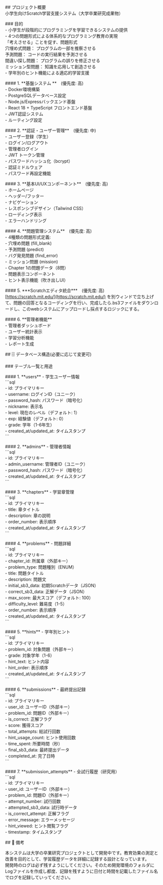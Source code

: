 \#\# プロジェクト概要  
小学生向けScratch学習支援システム（大学卒業研究成果物）

\#\#\# 目的  
\- 小学生が段階的にプログラミングを学習できるシステムの提供  
\- 4つの問題形式による体系的なプログラミング教育の実現  
「考えさせる」ことを促す、問題形式  
穴埋め式問題： プログラムの一部を推察させる  
予測問題： コードの実行結果を予測させる  
間違い探し問題： プログラムの誤りを修正させる  
ミッション型問題： 知識を応用して創造させる  
\- 学年別のヒント機能による適応的学習支援

\#\#\#\# 1\. \*\*基盤システム \*\*　(優先度: 高)  
\- Docker環境構築  
\- PostgreSQLデータベース設定  
\- Node.js/Expressバックエンド基盤  
\- React 18 \+ TypeScript フロントエンド基盤  
\- JWT認証システム  
\- ルーティング設定

\#\#\#\# 2\. \*\*認証・ユーザー管理\*\*　(優先度: 中)  
\- ユーザー登録（学生）  
\- ログイン/ログアウト  
\- 管理者ログイン  
\- JWT トークン管理  
\- パスワードハッシュ化（bcrypt）  
\- 認証ミドルウェア  
\- パスワード再設定機能

\#\#\#\# 3\. \*\*基本UI/UXコンポーネント\*\*　(優先度: 高)  
\- ホームページ  
\- ヘッダー/フッター  
\- ナビゲーション  
\- レスポンシブデザイン（Tailwind CSS）  
\- ローディング表示  
\- エラーハンドリング

\#\#\#\# 4\. \*\*問題管理システム\*\*　(優先度: 高)  
\- 4種類の問題形式定義:  
  \- 穴埋め問題 (fill\_blank)  
  \- 予測問題 (predict)  
  \- バグ発見問題 (find\_error)  
  \- ミッション問題 (mission)  
\- Chapter 1の問題データ（8問）  
\- 問題表示コンポーネント  
\- ヒント表示機能（吹き出しUI）

\#\#\#\# 5\. \*\*\*Scratchエディタ統合\*\*\*　(優先度: 高)  
[https://scratch.mit.edu/](https://scratch.mit.edu/) を別ウィンドで立ち上げて、問題の回答となるコーディングを行い、完成したら.bs3ファイルをダウンロードし、このwebシステムにアップロードし採点するロジックにする。

\#\#\#\# 6\. \*\*管理者機能\*\*  
\- 管理者ダッシュボード  
\- ユーザー統計表示  
\- 学習分析機能  
\- レポート生成

\#\# 🗄️ データベース構造(必要に応じて変更可)

\#\#\# テーブル一覧と用途

\#\#\#\# 1\. \*\*users\*\* \- 学生ユーザー情報  
\`\`\`sql  
\- id: プライマリキー  
\- username: ログインID（ユニーク）  
\- password\_hash: パスワード（暗号化）  
\- nickname: 表示名  
\- level: 現在のレベル（デフォルト: 1）  
\- exp: 経験値（デフォルト: 0）  
\- grade: 学年（1-6年生）  
\- created\_at/updated\_at: タイムスタンプ  
\`\`\`

\#\#\#\# 2\. \*\*admins\*\* \- 管理者情報  
\`\`\`sql  
\- id: プライマリキー  
\- admin\_username: 管理者ID（ユニーク）  
\- password\_hash: パスワード（暗号化）  
\- created\_at/updated\_at: タイムスタンプ  
\`\`\`

\#\#\#\# 3\. \*\*chapters\*\* \- 学習章管理  
\`\`\`sql  
\- id: プライマリキー  
\- title: 章タイトル  
\- description: 章の説明  
\- order\_number: 表示順序  
\- created\_at/updated\_at: タイムスタンプ  
\`\`\`

\#\#\#\# 4\. \*\*problems\*\* \- 問題詳細  
\`\`\`sql  
\- id: プライマリキー  
\- chapter\_id: 所属章（外部キー）  
\- problem\_type: 問題種別（ENUM）  
\- title: 問題タイトル  
\- description: 問題文  
\- initial\_sb3\_data: 初期Scratchデータ（JSON）  
\- correct\_sb3\_data: 正解データ（JSON）  
\- max\_score: 最大スコア（デフォルト: 100）  
\- difficulty\_level: 難易度（1-5）  
\- order\_number: 表示順序  
\- created\_at/updated\_at: タイムスタンプ  
\`\`\`

\#\#\#\# 5\. \*\*hints\*\* \- 学年別ヒント  
\`\`\`sql  
\- id: プライマリキー  
\- problem\_id: 対象問題（外部キー）  
\- grade: 対象学年（1-6）  
\- hint\_text: ヒント内容  
\- hint\_order: 表示順序  
\- created\_at/updated\_at: タイムスタンプ  
\`\`\`

\#\#\#\# 6\. \*\*submissions\*\* \- 最終提出記録  
\`\`\`sql  
\- id: プライマリキー  
\- user\_id: ユーザーID（外部キー）  
\- problem\_id: 問題ID（外部キー）  
\- is\_correct: 正解フラグ  
\- score: 獲得スコア  
\- total\_attempts: 総試行回数  
\- hint\_usage\_count: ヒント使用回数  
\- time\_spent: 所要時間（秒）  
\- final\_sb3\_data: 最終提出データ  
\- completed\_at: 完了日時  
\`\`\`

\#\#\#\# 7\. \*\*submission\_attempts\*\* \- 全試行履歴（研究用）  
\`\`\`sql  
\- id: プライマリキー  
\- user\_id: ユーザーID（外部キー）  
\- problem\_id: 問題ID（外部キー）  
\- attempt\_number: 試行回数  
\- attempted\_sb3\_data: 試行時データ  
\- is\_correct\_attempt: 正解フラグ  
\- error\_message: エラーメッセージ  
\- hint\_viewed: ヒント閲覧フラグ  
\- timestamp: タイムスタンプ

\#\# 📝 備考

本システムは大学の卒業研究プロジェクトとして開発中です。教育効果の測定と改善を目的として、学習履歴データを詳細に記録する設計となっています。  
開発時のログは必ず残すようにしてください。そのため開発環境のフォルダにLogファイルを作成し都度、記録を残すように日付と時間を記載したファイル名でログを記録していってください。

